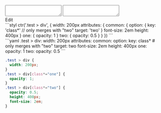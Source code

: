 <div data-size="440" class="code-cont" data-example="target">
    <div class="code">
        <div class="code-wrap">
            <textarea id="stylus"></textarea>
            <textarea id="css"></textarea>
            <div class="edit-code">
                <span>Edit</span>
            </div>
        </div>
    </div>
</div>


<div data-size="440" data-examples="stylus"></div>
```styl
ctr('.test > div', {
  width: 200px
  attributes: {
    common: {
      option: {
        key: 'class*'
        // only merges with "two"
        target: 'two'
      }
      font-size: 2em
      height: 400px
    }
    one: {
      opacity: 1
    }
    two: {
      opacity: 0.5
    }
  }
})
```

<div data-size="440" data-examples="yaml"></div>
```yaml
.test > div:
  width: 200px
  attributes:
    common:
      option:
        key: class*
        # only merges with "two"
        target: two
      font-size: 2em
      height: 400px
    one:
      opacity: 1
    two:
      opacity: 0.5
```

```css
.test > div {
  width: 200px;
}
.test > div[class*="one"] {
  opacity: 1;
}
.test > div[class*="two"] {
  opacity: 0.5;
  height: 400px;
  font-size: 2em;
}
```
<div class="cf"></div>
